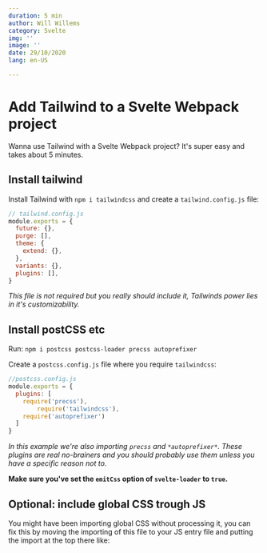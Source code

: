 ```yaml
---
duration: 5 min
author: Will Willems
category: Svelte
img: ''
image: ''
date: 29/10/2020
lang: en-US

---
```

# Add Tailwind to a Svelte Webpack project

Wanna use Tailwind with a Svelte Webpack project? It's super easy and takes about 5 minutes.

## Install tailwind

Install Tailwind with `npm i tailwindcss` and create a `tailwind.config.js` file:

```js
// tailwind.config.js
module.exports = {
  future: {},
  purge: [],
  theme: {
    extend: {},
  },
  variants: {},
  plugins: [],
}
```
*This file is not required but you really should include it, Tailwinds power lies in it's customizability.* 

## Install postCSS etc

Run: `npm i postcss postcss-loader precss autoprefixer`

Create a `postcss.config.js` file where you require `tailwindcss`:

```js
//postcss.config.js
module.exports = {
  plugins: [
    require('precss'),
		require('tailwindcss'),
    require('autoprefixer')
  ]
}
```
*In this example we're also importing `precss` and `*autoprefixer*`. These plugins are real no-brainers and you should probably use them unless you have a specific reason not to.*

**Make sure you've set the `emitCss` option of `svelte-loader` to `true`.**

## Optional: include global CSS trough JS

You might have been importing global CSS without processing it, you can fix this by moving the importing of this file to your JS entry file and putting the import at the top there like:
